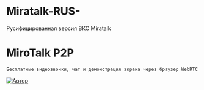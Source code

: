 # Miratalk-RUS-
Русифицированная версия ВКС Miratalk

# MiroTalk P2P
`Бесплатные видеозвонки, чат и демонстрация экрана через браузер WebRTC`

[![Автор](https://img.shields.io/badge/Author-Miroslav-brightgreen.svg)](https://www.linkedin.com/in/miroslav-pejic-976a07101/)

